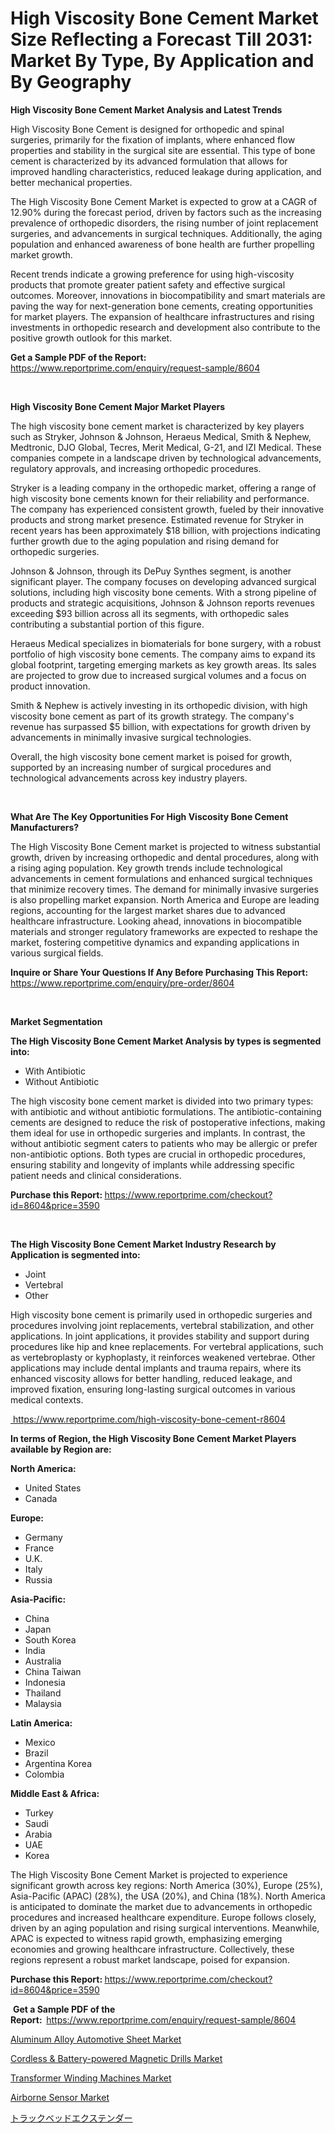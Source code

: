 <p><h1>High Viscosity Bone Cement Market Size Reflecting a Forecast Till 2031: Market By Type, By Application and By Geography</h1></p><p><strong>High Viscosity Bone Cement Market Analysis and Latest Trends</strong></p>
<p><p>High Viscosity Bone Cement is designed for orthopedic and spinal surgeries, primarily for the fixation of implants, where enhanced flow properties and stability in the surgical site are essential. This type of bone cement is characterized by its advanced formulation that allows for improved handling characteristics, reduced leakage during application, and better mechanical properties. </p><p>The High Viscosity Bone Cement Market is expected to grow at a CAGR of 12.90% during the forecast period, driven by factors such as the increasing prevalence of orthopedic disorders, the rising number of joint replacement surgeries, and advancements in surgical techniques. Additionally, the aging population and enhanced awareness of bone health are further propelling market growth. </p><p>Recent trends indicate a growing preference for using high-viscosity products that promote greater patient safety and effective surgical outcomes. Moreover, innovations in biocompatibility and smart materials are paving the way for next-generation bone cements, creating opportunities for market players. The expansion of healthcare infrastructures and rising investments in orthopedic research and development also contribute to the positive growth outlook for this market.</p></p>
<p><strong>Get a Sample PDF of the Report:&nbsp;</strong> <a href="https://www.reportprime.com/enquiry/request-sample/8604">https://www.reportprime.com/enquiry/request-sample/8604</a></p>
<p>&nbsp;</p>
<p><strong>High Viscosity Bone Cement Major Market Players</strong></p>
<p><p>The high viscosity bone cement market is characterized by key players such as Stryker, Johnson & Johnson, Heraeus Medical, Smith & Nephew, Medtronic, DJO Global, Tecres, Merit Medical, G-21, and IZI Medical. These companies compete in a landscape driven by technological advancements, regulatory approvals, and increasing orthopedic procedures.</p><p>Stryker is a leading company in the orthopedic market, offering a range of high viscosity bone cements known for their reliability and performance. The company has experienced consistent growth, fueled by their innovative products and strong market presence. Estimated revenue for Stryker in recent years has been approximately $18 billion, with projections indicating further growth due to the aging population and rising demand for orthopedic surgeries.</p><p>Johnson & Johnson, through its DePuy Synthes segment, is another significant player. The company focuses on developing advanced surgical solutions, including high viscosity bone cements. With a strong pipeline of products and strategic acquisitions, Johnson & Johnson reports revenues exceeding $93 billion across all its segments, with orthopedic sales contributing a substantial portion of this figure.</p><p>Heraeus Medical specializes in biomaterials for bone surgery, with a robust portfolio of high viscosity bone cements. The company aims to expand its global footprint, targeting emerging markets as key growth areas. Its sales are projected to grow due to increased surgical volumes and a focus on product innovation.</p><p>Smith & Nephew is actively investing in its orthopedic division, with high viscosity bone cement as part of its growth strategy. The company's revenue has surpassed $5 billion, with expectations for growth driven by advancements in minimally invasive surgical technologies.</p><p>Overall, the high viscosity bone cement market is poised for growth, supported by an increasing number of surgical procedures and technological advancements across key industry players.</p></p>
<p>&nbsp;</p>
<p><strong>What Are The Key Opportunities For High Viscosity Bone Cement Manufacturers?</strong></p>
<p><p>The High Viscosity Bone Cement market is projected to witness substantial growth, driven by increasing orthopedic and dental procedures, along with a rising aging population. Key growth trends include technological advancements in cement formulations and enhanced surgical techniques that minimize recovery times. The demand for minimally invasive surgeries is also propelling market expansion. North America and Europe are leading regions, accounting for the largest market shares due to advanced healthcare infrastructure. Looking ahead, innovations in biocompatible materials and stronger regulatory frameworks are expected to reshape the market, fostering competitive dynamics and expanding applications in various surgical fields.</p></p>
<p><strong>Inquire or Share Your Questions If Any Before Purchasing This Report:</strong> <a href="https://www.reportprime.com/enquiry/pre-order/8604">https://www.reportprime.com/enquiry/pre-order/8604</a></p>
<p>&nbsp;</p>
<p><strong>Market Segmentation</strong></p>
<p><strong>The High Viscosity Bone Cement Market Analysis by types is segmented into:</strong></p>
<p><ul><li>With Antibiotic</li><li>Without Antibiotic</li></ul></p>
<p><p>The high viscosity bone cement market is divided into two primary types: with antibiotic and without antibiotic formulations. The antibiotic-containing cements are designed to reduce the risk of postoperative infections, making them ideal for use in orthopedic surgeries and implants. In contrast, the without antibiotic segment caters to patients who may be allergic or prefer non-antibiotic options. Both types are crucial in orthopedic procedures, ensuring stability and longevity of implants while addressing specific patient needs and clinical considerations.</p></p>
<p><strong>Purchase this Report:&nbsp;</strong><a href="https://www.reportprime.com/checkout?id=8604&price=3590">https://www.reportprime.com/checkout?id=8604&price=3590</a></p>
<p>&nbsp;</p>
<p><strong>The High Viscosity Bone Cement Market Industry Research by Application is segmented into:</strong></p>
<p><ul><li>Joint</li><li>Vertebral</li><li>Other</li></ul></p>
<p><p>High viscosity bone cement is primarily used in orthopedic surgeries and procedures involving joint replacements, vertebral stabilization, and other applications. In joint applications, it provides stability and support during procedures like hip and knee replacements. For vertebral applications, such as vertebroplasty or kyphoplasty, it reinforces weakened vertebrae. Other applications may include dental implants and trauma repairs, where its enhanced viscosity allows for better handling, reduced leakage, and improved fixation, ensuring long-lasting surgical outcomes in various medical contexts.</p></p>
<p><a href="https://www.reportprime.com/high-viscosity-bone-cement-r8604">&nbsp;https://www.reportprime.com/high-viscosity-bone-cement-r8604</a></p>
<p><strong>In terms of Region, the High Viscosity Bone Cement Market Players available by Region are:</strong></p>
<p>
    <p> <strong> North America: </strong>
        <ul>
            <li>United States</li>
            <li>Canada</li>
        </ul>
        </p> 
    <p> <strong> Europe: </strong>
        <ul>
            <li>Germany</li>
            <li>France</li>
            <li>U.K.</li>
            <li>Italy</li>
            <li>Russia</li>
        </ul>
        </p> 
    <p> <strong> Asia-Pacific: </strong>
        <ul>
            <li>China</li>
            <li>Japan</li>
            <li>South Korea</li>
            <li>India</li>
            <li>Australia</li>
            <li>China Taiwan</li>
            <li>Indonesia</li>
            <li>Thailand</li>
            <li>Malaysia</li>
        </ul>
        </p> 
    <p> <strong> Latin America: </strong>
        <ul>
            <li>Mexico</li>
            <li>Brazil</li>
            <li>Argentina Korea</li>
            <li>Colombia</li>
        </ul>
        </p> 
    <p> <strong> Middle East & Africa: </strong>
        <ul>
            <li>Turkey</li>
            <li>Saudi</li>
            <li>Arabia</li>
            <li>UAE</li>
            <li>Korea</li>
        </ul>
    </p>
    </p>
<p><p>The High Viscosity Bone Cement Market is projected to experience significant growth across key regions: North America (30%), Europe (25%), Asia-Pacific (APAC) (28%), the USA (20%), and China (18%). North America is anticipated to dominate the market due to advancements in orthopedic procedures and increased healthcare expenditure. Europe follows closely, driven by an aging population and rising surgical interventions. Meanwhile, APAC is expected to witness rapid growth, emphasizing emerging economies and growing healthcare infrastructure. Collectively, these regions represent a robust market landscape, poised for expansion.</p></p>
<p><strong>Purchase this Report: </strong><a href="https://www.reportprime.com/checkout?id=8604&price=3590">https://www.reportprime.com/checkout?id=8604&price=3590</a></p>
<p>&nbsp;<strong>Get a Sample PDF of the Report:&nbsp;&nbsp;</strong><a href="https://www.reportprime.com/enquiry/request-sample/8604">https://www.reportprime.com/enquiry/request-sample/8604</a></p>
<p><strong></strong></p>
<p><p><a href="https://medium.com/@dylanmarshall42/the-aluminum-alloy-automotive-sheet-market-research-report-provides-an-in-depth-and-up-to-date-4ff7eba5b4d0">Aluminum Alloy Automotive Sheet Market</a></p><p><a href="https://issuu.com/reportprime-2/docs/cordless-battery-powered-magnetic-d_c0e1aa6c2469ae">Cordless & Battery-powered Magnetic Drills Market</a></p><p><a href="https://www.linkedin.com/pulse/transformer-winding-machines-market-trends-strategic-insights-foxqf?trackingId=Cu39LDzzSiGIwTzDKwucFQ%3D%3D">Transformer Winding Machines Market</a></p><p><a href="https://www.linkedin.com/pulse/comprehensive-look-product-type-non-scanningscanning-application-5f0ae?trackingId=%2Fm6WhvtRTjGLuZZQv3SMlA%3D%3D">Airborne Sensor Market</a></p><p><a href="https://medium.com/@marlanamarvn/%E3%82%B0%E3%83%AD%E3%83%BC%E3%83%90%E3%83%AB%E3%83%88%E3%83%A9%E3%83%83%E3%82%AF%E3%83%99%E3%83%83%E3%83%89%E3%82%A8%E3%82%AF%E3%82%B9%E3%83%86%E3%83%B3%E3%83%80%E3%83%BC%E5%B8%82%E5%A0%B4%E3%81%AE%E6%A9%9F%E4%BC%9A%E3%81%A8%E5%B8%82%E5%A0%B4%E3%81%AE%E8%AA%B2%E9%A1%8C-2024%E5%B9%B4-2031%E5%B9%B4-9cef84289405">トラックベッドエクステンダー</a></p></p>
